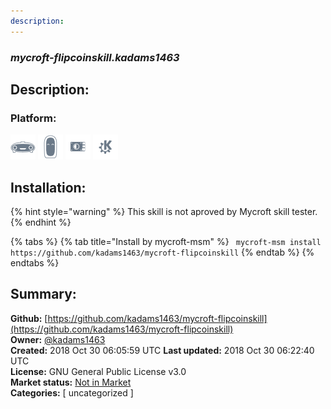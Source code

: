 ```yaml
---
description: 
---
```


### _mycroft-flipcoinskill.kadams1463_  
## Description:  
  
### Platform:  
 ![Mark I](../.gitbook/assets/mark-1-icon.png)  ![Mark II](../.gitbook/assets/mark-2-icon.png)  ![Picroft](../.gitbook/assets/picroft-icon.png)  ![plasmoid](../.gitbook/assets/kde.png)   
## Installation:  
{% hint style="warning" %}
This skill is not aproved by Mycroft skill tester.
{% endhint %}
    
{% tabs %}
{% tab title="Install by mycroft-msm" %}
``` mycroft-msm install https://github.com/kadams1463/mycroft-flipcoinskill```
{% endtab %}
  {% endtabs %}
    
## Summary:  
**Github:** [https://github.com/kadams1463/mycroft-flipcoinskill](https://github.com/kadams1463/mycroft-flipcoinskill)  
**Owner:** [@kadams1463](https://github.com/kadams1463)  
**Created:** 2018 Oct 30 06:05:59 UTC  **Last updated:** 2018 Oct 30 06:22:40 UTC  
**License:** GNU General Public License v3.0  
**Market status:** [Not in Market](https://market.mycroft.ai/skill/)  
**Categories:** [ uncategorized ]   

